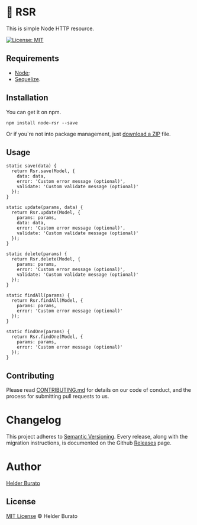 # 💫 RSR

This is simple Node HTTP resource.

[![License: MIT](https://img.shields.io/badge/License-MIT-yellow.svg)](https://opensource.org/licenses/MIT)

## Requirements

* [Node](https://nodejs.org/en/);
* [Sequelize](http://docs.sequelizejs.com/manual/installation/getting-started.html).

## Installation

You can get it on npm.
```
npm install node-rsr --save
```
Or if you`re not into package management, just [download a ZIP](https://github.com/helderburato/node-rsr/archive/master.zip) file.

## Usage

```
static save(data) {
  return Rsr.save(Model, {
    data: data,
    error: 'Custom error message (optional)',
    validate: 'Custom validate message (optional)'
  });
}

static update(params, data) {
  return Rsr.update(Model, {
    params: params,
    data: data,
    error: 'Custom error message (optional)',
    validate: 'Custom validate message (optional)'
  });
}

static delete(params) {
  return Rsr.delete(Model, {
    params: params,
    error: 'Custom error message (optional)',
    validate: 'Custom validate message (optional)'
  });
}

static findAll(params) {
  return Rsr.findAll(Model, {
    params: params,
    error: 'Custom error message (optional)'
  });
}

static findOne(params) {
  return Rsr.findOne(Model, {
    params: params,
    error: 'Custom error message (optional)'
  });
}
```

## Contributing

Please read [CONTRIBUTING.md](CONTRIBUTING.md) for details on our code of conduct, and the process for submitting pull requests to us.

# Changelog

This project adheres to [Semantic Versioning](https://semver.org/).
Every release, along with the migration instructions, is documented on the Github [Releases](https://github.com/helderburato/node-rsr/releases) page.

# Author

[Helder Burato](https://twitter.com/helderburato)

## License

[MIT License](LICENSE) © Helder Burato
